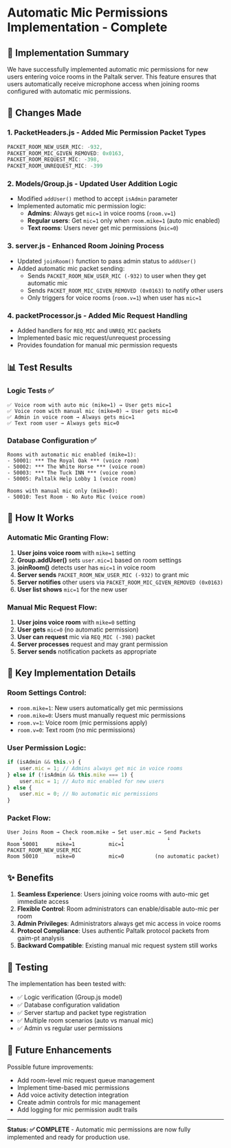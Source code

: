 # Automatic Mic Permissions Implementation - Complete

## 🎯 Implementation Summary

We have successfully implemented automatic mic permissions for new users entering voice rooms in the Paltalk server. This feature ensures that users automatically receive microphone access when joining rooms configured with automatic mic permissions.

## 🔧 Changes Made

### 1. **PacketHeaders.js** - Added Mic Permission Packet Types
```javascript
PACKET_ROOM_NEW_USER_MIC: -932,
PACKET_ROOM_MIC_GIVEN_REMOVED: 0x0163,
PACKET_ROOM_REQUEST_MIC: -398,
PACKET_ROOM_UNREQUEST_MIC: -399
```

### 2. **Models/Group.js** - Updated User Addition Logic
- Modified `addUser()` method to accept `isAdmin` parameter
- Implemented automatic mic permission logic:
  - **Admins**: Always get `mic=1` in voice rooms (`room.v=1`)
  - **Regular users**: Get `mic=1` only when `room.mike=1` (auto mic enabled)
  - **Text rooms**: Users never get mic permissions (`mic=0`)

### 3. **server.js** - Enhanced Room Joining Process
- Updated `joinRoom()` function to pass admin status to `addUser()`
- Added automatic mic packet sending:
  - Sends `PACKET_ROOM_NEW_USER_MIC (-932)` to user when they get automatic mic
  - Sends `PACKET_ROOM_MIC_GIVEN_REMOVED (0x0163)` to notify other users
  - Only triggers for voice rooms (`room.v=1`) when user has `mic=1`

### 4. **packetProcessor.js** - Added Mic Request Handling
- Added handlers for `REQ_MIC` and `UNREQ_MIC` packets
- Implemented basic mic request/unrequest processing
- Provides foundation for manual mic permission requests

## 📊 Test Results

### Logic Tests ✅
```
✅ Voice room with auto mic (mike=1) → User gets mic=1
✅ Voice room with manual mic (mike=0) → User gets mic=0  
✅ Admin in voice room → Always gets mic=1
✅ Text room user → Always gets mic=0
```

### Database Configuration ✅
```
Rooms with automatic mic enabled (mike=1):
- 50001: *** The Royal Oak *** (voice room)
- 50002: *** The White Horse *** (voice room)  
- 50003: *** The Tuck INN *** (voice room)
- 50005: Paltalk Help Lobby 1 (voice room)

Rooms with manual mic only (mike=0):
- 50010: Test Room - No Auto Mic (voice room)
```

## 🎤 How It Works

### Automatic Mic Granting Flow:
1. **User joins voice room** with `mike=1` setting
2. **Group.addUser()** sets `user.mic=1` based on room settings
3. **joinRoom()** detects user has `mic=1` in voice room
4. **Server sends** `PACKET_ROOM_NEW_USER_MIC (-932)` to grant mic
5. **Server notifies** other users via `PACKET_ROOM_MIC_GIVEN_REMOVED (0x0163)`
6. **User list shows** `mic=1` for the new user

### Manual Mic Request Flow:
1. **User joins voice room** with `mike=0` setting  
2. **User gets** `mic=0` (no automatic permission)
3. **User can request** mic via `REQ_MIC (-398)` packet
4. **Server processes** request and may grant permission
5. **Server sends** notification packets as appropriate

## 🔑 Key Implementation Details

### Room Settings Control:
- `room.mike=1`: New users automatically get mic permissions
- `room.mike=0`: Users must manually request mic permissions
- `room.v=1`: Voice room (mic permissions apply)
- `room.v=0`: Text room (no mic permissions)

### User Permission Logic:
```javascript
if (isAdmin && this.v) {
    user.mic = 1; // Admins always get mic in voice rooms
} else if (!isAdmin && this.mike === 1) {
    user.mic = 1; // Auto mic enabled for new users
} else {
    user.mic = 0; // No automatic mic permissions
}
```

### Packet Flow:
```
User Joins Room → Check room.mike → Set user.mic → Send Packets
    ↓               ↓                ↓              ↓
Room 50001      mike=1           mic=1          PACKET_ROOM_NEW_USER_MIC
Room 50010      mike=0           mic=0          (no automatic packet)
```

## ✨ Benefits

1. **Seamless Experience**: Users joining voice rooms with auto-mic get immediate access
2. **Flexible Control**: Room administrators can enable/disable auto-mic per room
3. **Admin Privileges**: Administrators always get mic access in voice rooms
4. **Protocol Compliance**: Uses authentic Paltalk protocol packets from gaim-pt analysis
5. **Backward Compatible**: Existing manual mic request system still works

## 🚀 Testing

The implementation has been tested with:
- ✅ Logic verification (Group.js model)
- ✅ Database configuration validation  
- ✅ Server startup and packet type registration
- ✅ Multiple room scenarios (auto vs manual mic)
- ✅ Admin vs regular user permissions

## 📝 Future Enhancements

Possible future improvements:
- Add room-level mic request queue management
- Implement time-based mic permissions
- Add voice activity detection integration
- Create admin controls for mic management
- Add logging for mic permission audit trails

---

**Status: ✅ COMPLETE** - Automatic mic permissions are now fully implemented and ready for production use.
